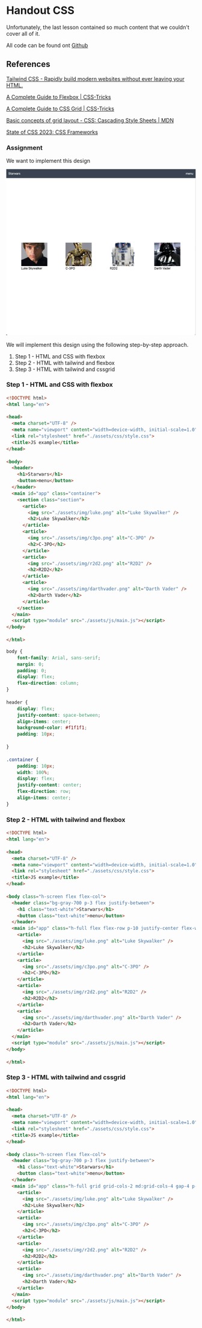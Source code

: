 # Handout CSS

Unfortunately, the last lesson contained so much content that we couldn't cover all of it.

All code can be found ont [Github](https://github.com/HZ-HBO-ICT/css-tailwind)

## References

[Tailwind CSS - Rapidly build modern websites without ever leaving your HTML.](https://tailwindcss.com/)

[A Complete Guide to Flexbox | CSS-Tricks](https://css-tricks.com/snippets/css/a-guide-to-flexbox/)

[A Complete Guide to CSS Grid | CSS-Tricks](https://css-tricks.com/snippets/css/complete-guide-grid/)

[Basic concepts of grid layout - CSS: Cascading Style Sheets | MDN](https://developer.mozilla.org/en-US/docs/Web/CSS/CSS_grid_layout/Basic_concepts_of_grid_layout)

[State of CSS 2023: CSS Frameworks](https://2023.stateofcss.com/en-US/css-frameworks)

### Assignment

We want to implement this design

![Screenshot 2024-05-27 at 17.05.28.png](Handout%20CSS%20299a2adea95942519d85f5c4dd36a153/Screenshot_2024-05-27_at_17.05.28.png)

We will implement this design using the following step-by-step approach.

1. Step 1 - HTML and CSS with flexbox
2. Step 2 - HTML with tailwind and flexbox
3. Step 3 - HTML with tailwind and cssgrid

### Step 1 - HTML and CSS with flexbox

```html
<!DOCTYPE html>
<html lang="en">

<head>
  <meta charset="UTF-8" />
  <meta name="viewport" content="width=device-width, initial-scale=1.0" />
  <link rel="stylesheet" href="./assets/css/style.css">
  <title>JS example</title>
</head>

<body>
  <header>
    <h1>Starwars</h1>
    <button>menu</button>
  </header>
  <main id="app" class="container">
    <section class="section">
      <article>
        <img src="./assets/img/luke.png" alt="Luke Skywalker" />
        <h2>Luke Skywalker</h2>
      </article>
      <article>
        <img src="./assets/img/c3po.png" alt="C-3PO" />
        <h2>C-3PO</h2>
      </article>
      <article>
        <img src="./assets/img/r2d2.png" alt="R2D2" />
        <h2>R2D2</h2>
      </article>
      <article>
        <img src="./assets/img/darthvader.png" alt="Darth Vader" />
        <h2>Darth Vader</h2>
      </article>
    </section>
  </main>
  <script type="module" src="./assets/js/main.js"></script>
</body>

</html>
```

```css
body {
    font-family: Arial, sans-serif;
    margin: 0;
    padding: 0;
    display: flex;
    flex-direction: column;
}

header {
    display: flex;
    justify-content: space-between;
    align-items: center;
    background-color: #f1f1f1;
    padding: 10px;

}

.container {
    padding: 10px;
    width: 100%;
    display: flex;
    justify-content: center;
    flex-direction: row;
    align-items: center;
}

```

### Step 2 - HTML with tailwind and flexbox

```html
<!DOCTYPE html>
<html lang="en">

<head>
  <meta charset="UTF-8" />
  <meta name="viewport" content="width=device-width, initial-scale=1.0" />
  <link rel="stylesheet" href="./assets/css/style.css">
  <title>JS example</title>
</head>

<body class="h-screen flex flex-col">
  <header class="bg-gray-700 p-3 flex justify-between">
    <h1 class="text-white">Starwars</h1>
    <button class="text-white">menu</button>
  </header>
  <main id="app" class="h-full flex flex-row p-10 justify-center flex-wrap content-center">
    <article>
      <img src="./assets/img/luke.png" alt="Luke Skywalker" />
      <h2>Luke Skywalker</h2>
    </article>
    <article>
      <img src="./assets/img/c3po.png" alt="C-3PO" />
      <h2>C-3PO</h2>
    </article>
    <article>
      <img src="./assets/img/r2d2.png" alt="R2D2" />
      <h2>R2D2</h2>
    </article>
    <article>
      <img src="./assets/img/darthvader.png" alt="Darth Vader" />
      <h2>Darth Vader</h2>
    </article>
  </main>
  <script type="module" src="./assets/js/main.js"></script>
</body>

</html>
```

### Step 3 - HTML with tailwind and cssgrid

```html
<!DOCTYPE html>
<html lang="en">

<head>
  <meta charset="UTF-8" />
  <meta name="viewport" content="width=device-width, initial-scale=1.0" />
  <link rel="stylesheet" href="./assets/css/style.css">
  <title>JS example</title>
</head>

<body class="h-screen flex flex-col">
  <header class="bg-gray-700 p-3 flex justify-between">
    <h1 class="text-white">Starwars</h1>
    <button class="text-white">menu</button>
  </header>
  <main id="app" class="h-full grid grid-cols-2 md:grid-cols-4 gap-4 p-10 justify-items-center content-center">
    <article>
      <img src="./assets/img/luke.png" alt="Luke Skywalker" />
      <h2>Luke Skywalker</h2>
    </article>
    <article>
      <img src="./assets/img/c3po.png" alt="C-3PO" />
      <h2>C-3PO</h2>
    </article>
    <article>
      <img src="./assets/img/r2d2.png" alt="R2D2" />
      <h2>R2D2</h2>
    </article>
    <article>
      <img src="./assets/img/darthvader.png" alt="Darth Vader" />
      <h2>Darth Vader</h2>
    </article>
  </main>
  <script type="module" src="./assets/js/main.js"></script>
</body>

</html>
```